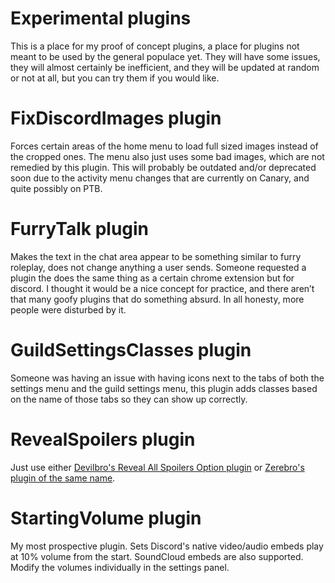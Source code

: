# Experimental plugins

<div>This is a place for my proof of concept plugins, a place for plugins not meant to be used by the general populace yet. They will have some issues, they will almost certainly be inefficient, and they will be updated at random or not at all, but you can try them if you would like.</div>

# FixDiscordImages plugin

<div>Forces certain areas of the home menu to load full sized images instead of the cropped ones. The menu also just uses some bad images, which are not remedied by this plugin. This will probably be outdated and/or deprecated soon due to the activity menu changes that are currently on Canary, and quite possibly on PTB.</div>

# FurryTalk plugin

<div>Makes the text in the chat area appear to be something similar to furry roleplay, does not change anything a user sends. Someone requested a plugin the does the same thing as a certain chrome extension but for discord. I thought it would be a nice concept for practice, and there aren’t that many goofy plugins that do something absurd. In all honesty, more people were disturbed by it.</div>

# GuildSettingsClasses plugin

<div>Someone was having an issue with having icons next to the tabs of both the settings menu and the guild settings menu, this plugin adds classes based on the name of those tabs so they can show up correctly.</div>

# RevealSpoilers plugin

<div>Just use either <a href="https://github.com/mwittrien/BetterDiscordAddons/blob/master/Plugins/RevealAllSpoilersOption/RevealAllSpoilersOption.plugin.js">Devilbro's Reveal All Spoilers Option plugin</a> or <a href="https://github.com/rauenzi/BetterDiscordAddons/tree/master/Plugins/RevealSpoilers">Zerebro's plugin of the same name</a>.

# StartingVolume plugin

<div>My most prospective plugin. Sets Discord's native video/audio embeds play at 10% volume from the start. SoundCloud embeds are also supported. Modify the volumes individually in the settings panel.</div>
